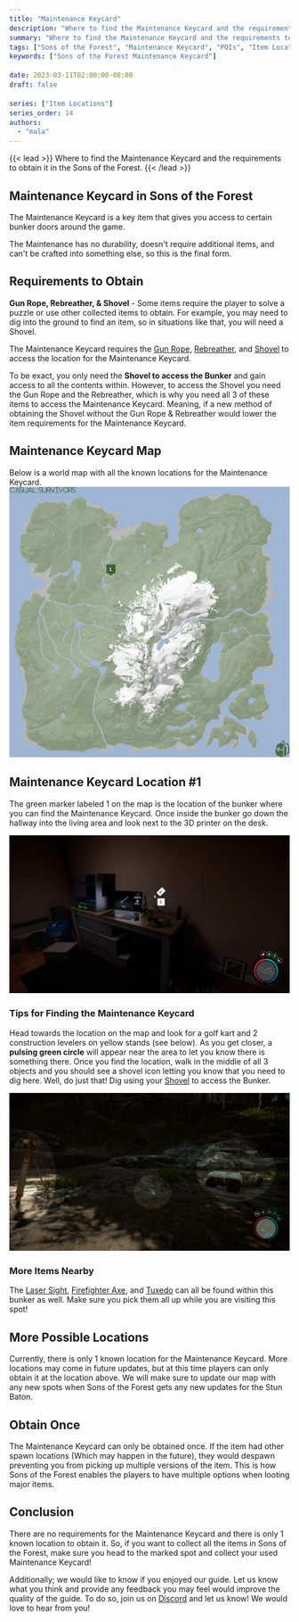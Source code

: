 ```yaml
---
title: "Maintenance Keycard"
description: "Where to find the Maintenance Keycard and the requirements to obtain it in the Sons of the Forest."
summary: "Where to find the Maintenance Keycard and the requirements to obtain it. Click here to learn more about it!"
tags: ["Sons of the Forest", "Maintenance Keycard", "POIs", "Item Location", "Map"]
keywords: ["Sons of the Forest Maintenance Keycard"]

date: 2023-03-11T02:00:00-08:00
draft: false

series: ["Item Locations"]
series_order: 14
authors:
  - "mala"
---
```


{{< lead >}}
Where to find the Maintenance Keycard and the requirements to obtain it in the Sons of the Forest.
{{< /lead >}}

## Maintenance Keycard in Sons of the Forest
The Maintenance Keycard is a key item that gives you access to certain bunker doors around the game. 

The Maintenance has no durability, doesn't require additional items, and can't be crafted into something else, so this is the final form.

## Requirements to Obtain
**Gun Rope, Rebreather, & Shovel** - Some items require the player to solve a puzzle or use other collected items to obtain. For example, you may need to dig into the ground to find an item, so in situations like that, you will need a  Shovel. 

The Maintenance Keycard requires the [Gun Rope](/sons-of-the-forest/guides/rope-gun/), [Rebreather](/sons-of-the-forest/guides/rebreather/), and [Shovel](/sons-of-the-forest/guides/shovel/) to access the location for the Maintenance Keycard.

To be exact, you only need the **Shovel to access the Bunker** and gain access to all the contents within. However, to access the Shovel you need the Gun Rope and the Rebreather, which is why you need all 3 of these items to access the Maintenance Keycard. Meaning, if a new method of obtaining the Shovel without the Gun Rope & Rebreather would lower the item requirements for the Maintenance Keycard. 

## Maintenance Keycard Map
Below is a world map with all the known locations for the Maintenance Keycard.
![Sons of the Forest Maintenance Keycard Map Location](img/map.webp)

## Maintenance Keycard Location #1
The green marker labeled 1 on the map is the location of the bunker where you can find the Maintenance Keycard. Once inside the bunker go down the hallway into the living area and look next to the 3D printer on the desk. 

![Sons of the Forest Maintenance Keycard Location 1](featured.webp)

### Tips for Finding the Maintenance Keycard
Head towards the location on the map and look for a golf kart and 2 construction levelers on yellow stands (see below). As you get closer, a **pulsing green circle** will appear near the area to let you know there is something there. Once you find the location, walk in the middle of all 3 objects and you should see a shovel icon letting you know that you need to dig here. Well, do just that! Dig using your [Shovel](/sons-of-the-forest/guides/shovel/) to access the Bunker.

![Sons of the Forest Maintenance Keycard Zip Line](img/area.webp)

### More Items Nearby
The [Laser Sight](/sons-of-the-forest/guides/laser-sight/), [Firefighter Axe](/sons-of-the-forest/guides/firefighter-axe/), and [Tuxedo](/sons-of-the-forest/guides/tuxedo/) can all be found within this bunker as well. Make sure you pick them all up while you are visiting this spot!

## More Possible Locations
Currently, there is only 1 known location for the Maintenance Keycard. More locations may come in future updates, but at this time players can only obtain it at the location above.
We will make sure to update our map with any new spots when Sons of the Forest gets any new updates for the Stun Baton.

## Obtain Once
The Maintenance Keycard can only be obtained once. If the item had other spawn locations (Which may happen in the future), they would despawn preventing you from picking up multiple versions of the item. This is how Sons of the Forest enables the players to have multiple options when looting major items. 

## Conclusion
There are no requirements for the Maintenance Keycard and there is only 1 known location to obtain it. So, if you want to collect all the items in Sons of the Forest, make sure you head to the marked spot and collect your used Maintenance Keycard!

Additionally; we would like to know if you enjoyed our guide. Let us know what you think and provide any feedback you may feel would improve the quality of the guide. To do so, join us on [Discord](https://discord.gg/ZXp93XsKnN) and let us know! We would love to hear from you! 
